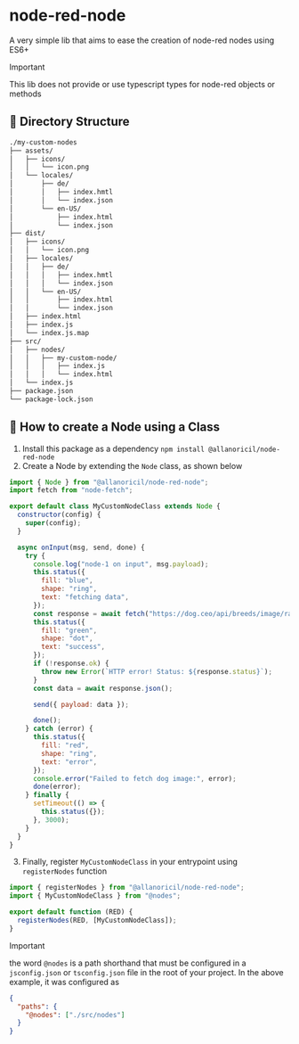 # node-red-node

A very simple lib that aims to ease the creation of node-red nodes using ES6+

> [!IMPORTANT]
> This lib does not provide or use typescript types for node-red objects or methods

## 📁 Directory Structure

```bash
./my-custom-nodes
├── assets/
│   ├── icons/
│   │   └── icon.png
│   └── locales/
│       ├── de/
│       │   ├── index.hmtl
│       │   └── index.json
│       └── en-US/
│           ├── index.html
│           └── index.json
├── dist/
│   ├── icons/
│   │   └── icon.png
│   ├── locales/
│   │   ├── de/
│   │   │   ├── index.hmtl
│   │   │   └── index.json
│   │   └── en-US/
│   │       ├── index.html
│   │       └── index.json
│   ├── index.html
│   ├── index.js
│   └── index.js.map
├── src/
│   ├── nodes/
│   │   ├── my-custom-node/
│   │   │   ├── index.js
│   │   │   └── index.html
│   └── index.js
├── package.json
└── package-lock.json
```

## 📖 How to create a Node using a Class

1. Install this package as a dependency `npm install @allanoricil/node-red-node`
2. Create a Node by extending the `Node` class, as shown below

```js
import { Node } from "@allanoricil/node-red-node";
import fetch from "node-fetch";

export default class MyCustomNodeClass extends Node {
  constructor(config) {
    super(config);
  }

  async onInput(msg, send, done) {
    try {
      console.log("node-1 on input", msg.payload);
      this.status({
        fill: "blue",
        shape: "ring",
        text: "fetching data",
      });
      const response = await fetch("https://dog.ceo/api/breeds/image/random");
      this.status({
        fill: "green",
        shape: "dot",
        text: "success",
      });
      if (!response.ok) {
        throw new Error(`HTTP error! Status: ${response.status}`);
      }
      const data = await response.json();

      send({ payload: data });

      done();
    } catch (error) {
      this.status({
        fill: "red",
        shape: "ring",
        text: "error",
      });
      console.error("Failed to fetch dog image:", error);
      done(error);
    } finally {
      setTimeout(() => {
        this.status({});
      }, 3000);
    }
  }
}
```

3. Finally, register `MyCustomNodeClass` in your entrypoint using `registerNodes` function

```js
import { registerNodes } from "@allanoricil/node-red-node";
import { MyCustomNodeClass } from "@nodes";

export default function (RED) {
  registerNodes(RED, [MyCustomNodeClass]);
}
```

> [!IMPORTANT]
> the word `@nodes` is a path shorthand that must be configured in a `jsconfig.json` or `tsconfig.json` file in the root of your project. In the above example, it was configured as
>
> ```json
> {
>   "paths": {
>     "@nodes": ["./src/nodes"]
>   }
> }
> ```
